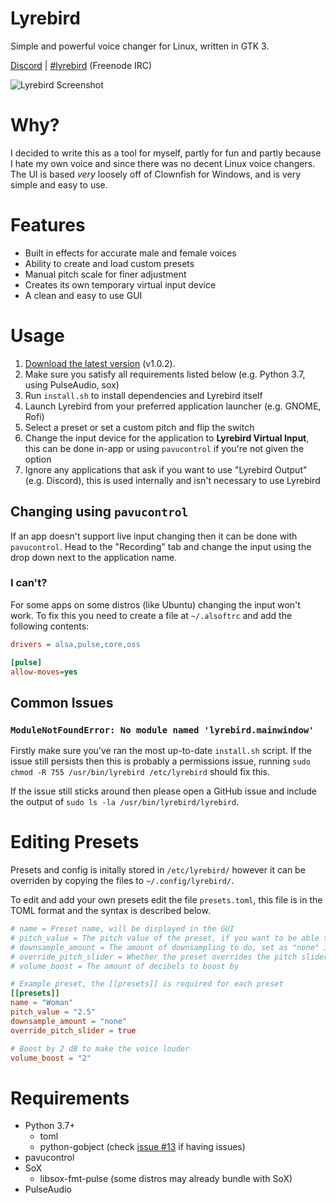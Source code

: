 # Lyrebird

Simple and powerful voice changer for Linux, written in GTK 3.

[Discord](https://discord.gg/9K7HfH) | [#lyrebird](https://webchat.freenode.net/#lyrebird) (Freenode IRC)

![Lyrebird Screenshot](https://raw.githubusercontent.com/chxrlt/lyrebird/master/preview.png)

# Why?

I decided to write this as a tool for myself, partly for fun and partly because I hate my own voice and since there was no decent Linux voice changers. The UI is based *very* loosely off of Clownfish for Windows, and is very simple and easy to use.

# Features

- Built in effects for accurate male and female voices
- Ability to create and load custom presets
- Manual pitch scale for finer adjustment
- Creates its own temporary virtual input device
- A clean and easy to use GUI

# Usage

1. [Download the latest version](https://github.com/chxrlt/lyrebird/archive/v1.0.2.tar.gz) (v1.0.2).
2. Make sure you satisfy all requirements listed below (e.g. Python 3.7, using PulseAudio, sox)
3. Run `install.sh` to install dependencies and Lyrebird itself
4. Launch Lyrebird from your preferred application launcher (e.g. GNOME, Rofi)
5. Select a preset or set a custom pitch and flip the switch
6. Change the input device for the application to **Lyrebird Virtual Input**, this can be done in-app or using `pavucontrol` if you're not given the option
7. Ignore any applications that ask if you want to use "Lyrebird Output" (e.g. Discord), this is used internally and isn't necessary to use Lyrebird

## Changing using `pavucontrol`

If an app doesn't support live input changing then it can be done with `pavucontrol`. Head to the "Recording" tab and change the input using the drop down next to the application name.

### I can't?

For some apps on some distros (like Ubuntu) changing the input won't work. To fix this you need to create a file at `~/.alsoftrc` and add the following contents:

```ini
drivers = alsa,pulse,core,oss

[pulse]
allow-moves=yes
```

## Common Issues

### `ModuleNotFoundError: No module named 'lyrebird.mainwindow'`

Firstly make sure you've ran the most up-to-date `install.sh` script. If the issue still persists then this is probably a permissions issue, running `sudo chmod -R 755 /usr/bin/lyrebird /etc/lyrebird` should fix this.

If the issue still sticks around then please open a GitHub issue and include the output of `sudo ls -la /usr/bin/lyrebird/lyrebird`.

# Editing Presets

Presets and config is initally stored in `/etc/lyrebird/` however it can be overriden by copying the files to `~/.config/lyrebird/`.

To edit and add your own presets edit the file `presets.toml`, this file is in the TOML format and the syntax is described below.

```toml
# name = Preset name, will be displayed in the GUI
# pitch_value = The pitch value of the preset, if you want to be able to adjust this use "scale"
# downsample_amount = The amount of downsampling to do, set as "none" if you don't want any
# override_pitch_slider = Whether the preset overrides the pitch slider or not
# volume_boost = The amount of decibels to boost by

# Example preset, the [[presets]] is required for each preset
[[presets]]
name = "Woman"
pitch_value = "2.5"
downsample_amount = "none"
override_pitch_slider = true

# Boost by 2 dB to make the voice louder
volume_boost = "2"
```

# Requirements

- Python 3.7+
    - toml
    - python-gobject (check [issue #13](https://github.com/chxrlt/lyrebird/issues/13) if having issues)
- pavucontrol
- SoX
    - libsox-fmt-pulse (some distros may already bundle with SoX)
- PulseAudio
